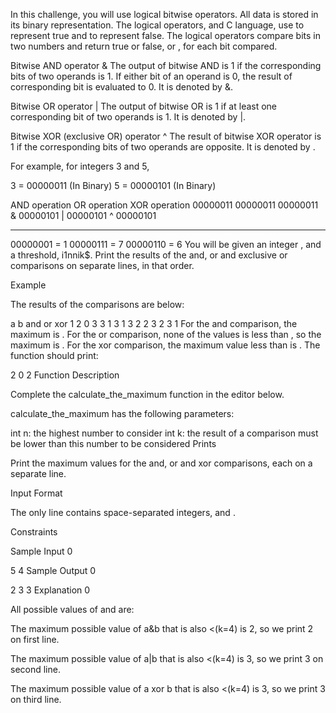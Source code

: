 In this challenge, you will use logical bitwise operators. All data is stored in its binary representation. The logical operators, and C language, use  to represent true and  to represent false. The logical operators compare bits in two numbers and return true or false,  or , for each bit compared.

Bitwise AND operator & The output of bitwise AND is 1 if the corresponding bits of two operands is 1. If either bit of an operand is 0, the result of corresponding bit is evaluated to 0. It is denoted by &.

Bitwise OR operator | The output of bitwise OR is 1 if at least one corresponding bit of two operands is 1. It is denoted by |.

Bitwise XOR (exclusive OR) operator ^ The result of bitwise XOR operator is 1 if the corresponding bits of two operands are opposite. It is denoted by .

For example, for integers 3 and 5,

3 = 00000011 (In Binary)
5 = 00000101 (In Binary)

AND operation        OR operation        XOR operation
  00000011             00000011            00000011
& 00000101           | 00000101          ^ 00000101
  ________             ________            ________
  00000001  = 1        00000111  = 7       00000110  = 6
You will be given an integer , and a threshold, i1nnik$. Print the results of the and, or and exclusive or comparisons on separate lines, in that order.

Example


The results of the comparisons are below:

a b   and or xor
1 2   0   3  3
1 3   1   3  2
2 3   2   3  1
For the and comparison, the maximum is . For the or comparison, none of the values is less than , so the maximum is . For the xor comparison, the maximum value less than  is . The function should print:

2
0
2
Function Description

Complete the calculate_the_maximum function in the editor below.

calculate_the_maximum has the following parameters:

int n: the highest number to consider
int k: the result of a comparison must be lower than this number to be considered
Prints

Print the maximum values for the and, or and xor comparisons, each on a separate line.

Input Format

The only line contains  space-separated integers,  and .

Constraints

Sample Input 0

5 4
Sample Output 0

2
3
3
Explanation 0



All possible values of  and  are:


The maximum possible value of a&b  that is also <(k=4) is 2, so we print 2 on first line.

The maximum possible value of a|b that is also <(k=4) is 3, so we print 3 on second line.

The maximum possible value of a xor b that is also <(k=4) is 3, so we print 3 on third line.